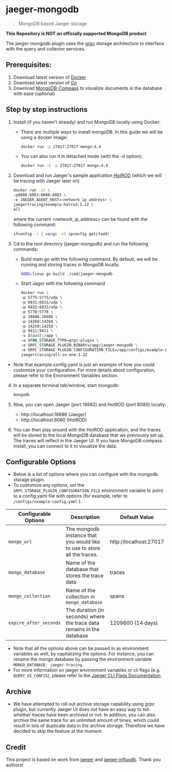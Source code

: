 # jaeger-mongodb 

> MongoDB based Jaeger storage

**This Repository is NOT an officially supported MongoDB product**

The jaeger-mongodb plugin uses the [grpc] storage architecture to interface with the query and collector services.


## Prerequisites:
1. Download latest version of [Docker]
2. Download latest version of [Go]
3. Download [MongoDB-Compass] to visualize documents in the database with ease (optional)

## Step by step instructions
1. Install (if you haven't already) and run MongoDB locally using Docker:
   - There are multiple ways to install mongoDB. In this guide we will be using a docker image:
        ```bash
        docker run -p 27017:27017 mongo:4.4
        ```
    - You can also run it in detached mode (with the -d option):
        ```bash
        docker run -d -p 27017:27017 mongo:4.4
        ```
2. Download and run Jaeger's sample application [HotROD] (which we will be tracing with Jaeger later on)

    ```bash
    docker run -it \
    -p8080-8083:8080-8083 \
    -e JAEGER_AGENT_HOST=<network_ip_address> \
    jaegertracing/example-hotrod:1.22 \
    all
    ```
    where the current <network_ip_address> can be found with the following command:

    ```bash
    ifconfig -l | xargs -n1 ipconfig getifaddr
    ```
   
3. Cd to the root directory (jaeger-mongodb) and run the following commands:
   - Build main.go with the following command. By default, we will be running and storing traces in MongoDB locally.
        ```bash
        GOOS=linux go build ./cmd/jaeger-mongodb
        ```
   - Start Jager with the following command
        ```bash
        docker run \
        -p 5775:5775/udp \
        -p 6831:6831/udp \
        -p 6832:6832/udp \
        -p 5778:5778 \
        -p 16686:16686 \
        -p 14268:14268 \
        -p 14250:14250 \
        -p 9411:9411 \
        -v $(pwd):/app \
        -e SPAN_STORAGE_TYPE=grpc-plugin \
        -e GRPC_STORAGE_PLUGIN_BINARY=/app/jaeger-mongodb \
        -e GRPC_STORAGE_PLUGIN_CONFIGURATION_FILE=/app/configs/example-config.yaml \
        jaegertracing/all-in-one:1.22
        ```
- Note that example.config.yaml is just an example of how you could customize your configuration. For more details about configuration, please refer to the Environment Variables section.
  
4. In a separate terminal tab/window, start mongodb:
    ```bash
    mongodb
    ```

5. Now, you can open Jaeger (port 16682) and HotROD (port 8080) locally:
   - http://localhost:16686 (Jaeger)
   - http://localhost:8080 (HotROD)


6. You can then play around with the HotROD application, and the traces will be stored to the local MongoDB database that we previously set up. The traces will reflect in the Jaeger UI. If you have MongoDB compass install, you can connect to it to visualize the data.

## Configurable Options
- Below is a list of options where you can configure with the mongodb storage plugin.
- To customize any options, set the `GRPC_STORAGE_PLUGIN_CONFIGURATION_FILE` environment variable to point to a config.yaml file with options (for example, refer to `/configs/example-config.yaml` ).

|Configurable Options | Description | Default Value|
| -----------         | ---------------------------| ------ |
| `mongo_url`| The mongodb instance that you would like to use to store all the traces. | http://localhost:27017|
| `mongo_database` | Name of the database that stores the trace data| traces| 
| `mongo_collection` | Name of the collection in `mongo_database` | spans |
| `expire_after_seconds` | The duration (in seconds) where the trace data remains in the database| 1209600 (14 days) |

- Note that all the options above can be passed in as environment variables as well, by capitalizing the options. For instance, you can rename the mongo database by passing the environment variable `MONGO_DATABASE: jaeger-tracing`.
- For more information on jaeger environment variables or cli flags (e.g. `QUERY_UI_CONFIG`), please refer to the [Jaeger CLI Flags Documentation].

## Archive
- We have attempted to roll out archive storage capability using grpc plugin, but currently Jaeger UI does not have an easy way to tell whether traces have been archived or not. In addition, you can also archive the same trace for an unlimited amount of times, which could result in lots of duplicate data in the archive storage. Therefore we have decided to skip the feature at the moment.
  
## Credit

This project is based on work from [jaeger] and [jaeger-influxdb]. Thank you authors!

[jaeger]: https://github.com/jaegertracing/jaeger/
[jaeger-influxdb]: https://github.com/influxdata/jaeger-influxdbjaeger-mongodb
[Docker]: https://www.docker.com/products/docker-desktop
[Go]: https://golang.org/doc/install
[MongoDB-Compass]: https://www.mongodb.com/products/compass
[HotROD]: https://github.com/jaegertracing/jaeger/tree/master/examples/hotrod
[grpc]: https://github.com/jaegertracing/jaeger/tree/master/plugin/storage/grpc
[Jaeger CLI Flags Documentation]: https://www.jaegertracing.io/docs/1.23/cli/
